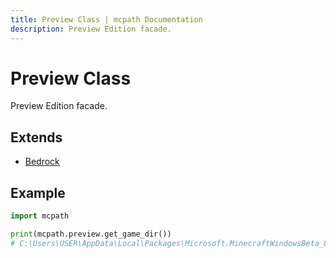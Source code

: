 ```yaml
---
title: Preview Class | mcpath Documentation
description: Preview Edition facade.
---
```


# Preview Class

Preview Edition facade.

## Extends

- [Bedrock](./Bedrock.md)

## Example

```py
import mcpath

print(mcpath.preview.get_game_dir())
# C:\Users\USER\AppData\Local\Packages\Microsoft.MinecraftWindowsBeta_8wekyb3d8bbwe\LocalState\games\com.mojang
```
